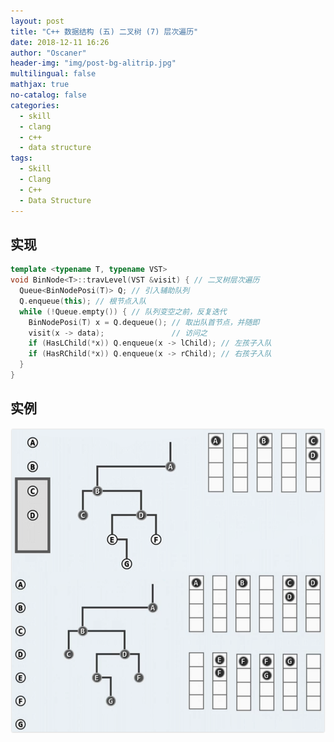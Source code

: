 ```yaml
---
layout: post
title: "C++ 数据结构 (五) 二叉树 (7) 层次遍历"
date: 2018-12-11 16:26
author: "Oscaner"
header-img: "img/post-bg-alitrip.jpg"
multilingual: false
mathjax: true
no-catalog: false
categories:
  - skill
  - clang
  - c++
  - data structure
tags:
  - Skill
  - Clang
  - C++
  - Data Structure
---
```


## 实现

```cpp
template <typename T, typename VST>
void BinNode<T>::travLevel(VST &visit) { // 二叉树层次遍历
  Queue<BinNodePosi(T)> Q; // 引入辅助队列
  Q.enqueue(this); // 根节点入队
  while (!Queue.empty()) { // 队列变空之前，反复迭代
    BinNodePosi(T) x = Q.dequeue(); // 取出队首节点，并随即
    visit(x -> data);               // 访问之
    if (HasLChild(*x)) Q.enqueue(x -> lChild); // 左孩子入队
    if (HasRChild(*x)) Q.enqueue(x -> rChild); // 右孩子入队
  }
}
```

## 实例

![1.png](/img/in-post/skill/data-structure/post-btree-postorder/1.png)
